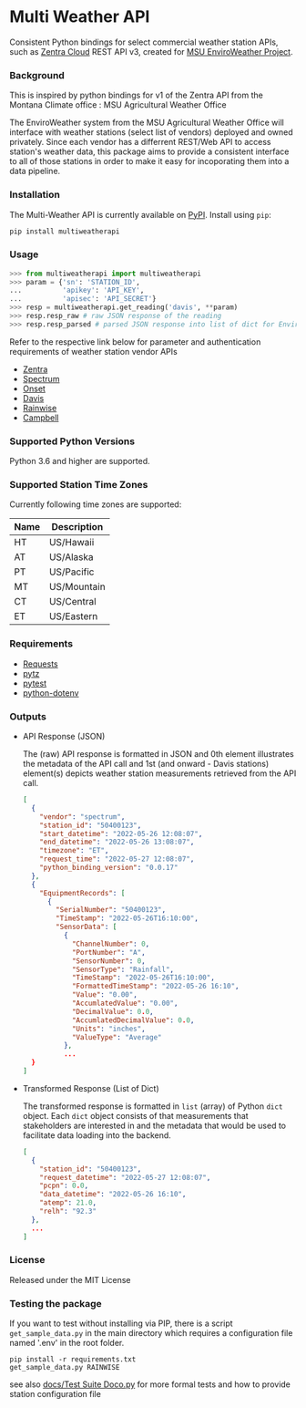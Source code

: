 # Multi Weather API

Consistent Python bindings for select commercial weather station APIs, such as [Zentra Cloud](https://zentracloud.com/) REST API v3, created for [MSU EnviroWeather Project](https://michiganstate.sharepoint.com/sites/MSUITADSDataScience/Shared%20Documents/Forms/AllItems.aspx?id=%2Fsites%2FMSUITADSDataScience%2FShared%20Documents%2FClients%2FEnviroWeather&viewid=554d191e%2Def24%2D4e36%2Dbc88%2D12660f0e0f8d).

### Background

This is inspired by python bindings for v1 of the Zentra API from the Montana Climate office : MSU Agricultural Weather Office


The EnviroWeather system from the MSU Agricultural Weather Office will interface with weather stations (select list of vendors) deployed and owned privately. Since each vendor has a differrent REST/Web API to access station's weather data, this package aims to provide a consistent interface to all of those stations in order to make it easy for incoporating them into a data pipeline.

### Installation

The Multi-Weather API is currently available on [PyPI](https://pypi.org/project/multiweatherapi/). Install using `pip`:
```bash
pip install multiweatherapi
```

### Usage

```python
>>> from multiweatherapi import multiweatherapi
>>> param = {'sn': 'STATION_ID',
...          'apikey': 'API_KEY',
...          'apisec': 'API_SECRET'}
>>> resp = multiweatherapi.get_reading('davis', **param)
>>> resp.resp_raw # raw JSON response of the reading
>>> resp.resp_parsed # parsed JSON response into list of dict for EnviroWeather project
```

Refer to the respective link below for parameter and authentication requirements of weather station vendor APIs

- [Zentra](docs/zentra.md)
- [Spectrum](docs/spectrum.md)
- [Onset](docs/onset.md)
- [Davis](docs/davis.md)
- [Rainwise](docs/rainwise.md)
- [Campbell](docs/campbell.md) 

### Supported Python Versions

Python 3.6 and higher are supported.

### Supported Station Time Zones

Currently following time zones are supported:

| Name | Description |
| ---- | ----------- |
| HT   | US/Hawaii   |
| AT   | US/Alaska   |
| PT   | US/Pacific  |
| MT   | US/Mountain |
| CT   | US/Central  |
| ET   | US/Eastern  |

### Requirements

- [Requests](https://docs.python-requests.org/en/latest/)
- [pytz](https://pythonhosted.org/pytz/)
- [pytest](https://docs.pytest.org/en/7.1.x/)
- [python-dotenv](https://saurabh-kumar.com/python-dotenv/)

### Outputs

- API Response (JSON)

  The (raw) API response is formatted in JSON and 0th element illustrates the metadata of the API call and 1st (and onward - Davis stations) element(s) depicts weather station measurements retrieved from the API call.

  ```json
  [
    {
      "vendor": "spectrum",
      "station_id": "50400123",
      "start_datetime": "2022-05-26 12:08:07",
      "end_datetime": "2022-05-26 13:08:07",
      "timezone": "ET",
      "request_time": "2022-05-27 12:08:07",
      "python_binding_version": "0.0.17"
    },
    {
      "EquipmentRecords": [
        {
          "SerialNumber": "50400123",
          "TimeStamp": "2022-05-26T16:10:00",
          "SensorData": [
            {
              "ChannelNumber": 0,
              "PortNumber": "A",
              "SensorNumber": 0,
              "SensorType": "Rainfall",
              "TimeStamp": "2022-05-26T16:10:00",
              "FormattedTimeStamp": "2022-05-26 16:10",
              "Value": "0.00",
              "AccumlatedValue": "0.00",
              "DecimalValue": 0.0,
              "AccumlatedDecimalValue": 0.0,
              "Units": "inches",
              "ValueType": "Average"
            },
            ...
    }
  ]
  ```

- Transformed Response (List of Dict)

  The transformed response is formatted in `list` (array) of Python `dict` object. Each `dict` object consists of that measurements that stakeholders are interested in and the metadata that would be used to facilitate data loading into the backend.

  ```json
  [
    {
      "station_id": "50400123",
      "request_datetime": "2022-05-27 12:08:07",
      "pcpn": 0.0,
      "data_datetime": "2022-05-26 16:10",
      "atemp": 21.0,
      "relh": "92.3"
    },
    ...
  ]
  ```

### License

Released under the MIT License

### Testing the package

If you want to test without installing via PIP, there is a script
`get_sample_data.py`  in the main directory which requires a configuration file named '.env' in the root folder. 

```
pip install -r requirements.txt
get_sample_data.py RAINWISE
```

see also [docs/Test Suite Doco.py](docs/Test%20Suite%20Doco.md) for more formal tests and how to provide station configuration file

